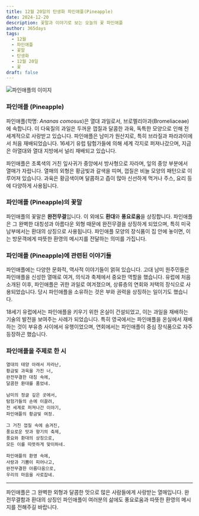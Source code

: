 ```yaml
---
title: 12월 20일의 탄생화 파인애플(Pineapple)
date: 2024-12-20
description: 꽃말과 이야기로 보는 오늘의 꽃 파인애플
author: 365days
tags:
  - 12월
  - 파인애플
  - 꽃말
  - 탄생화
  - 12월 20일
  - 꽃
draft: false
---
```



![파인애플의 이미지](https://cdn.pixabay.com/photo/2018/09/09/12/51/pineapple-3664499_1280.jpg#center)


### 파인애플 (Pineapple)

파인애플(학명: *Ananas comosus*)은 열대 과일로서, 브로멜리아과(Bromeliaceae)에 속합니다. 이 다육질의 과일은 두꺼운 껍질과 달콤한 과육, 독특한 모양으로 인해 전 세계적으로 사랑받고 있습니다. 파인애플은 남미가 원산지로, 특히 브라질과 파라과이에서 처음 재배되었습니다. 16세기 유럽 탐험가들에 의해 세계 각지로 퍼져나갔으며, 지금은 아열대와 열대 지방에서 널리 재배되고 있습니다.

파인애플은 초록색의 거친 잎사귀가 중앙에서 방사형으로 자라며, 잎의 중앙 부분에서 열매가 자랍니다. 열매의 외형은 황금빛과 갈색을 띠며, 껍질은 비늘 모양의 패턴으로 이루어져 있습니다. 과육은 황금색이며 달콤하고 즙이 많아 신선하게 먹거나 주스, 요리 등에 다양하게 사용됩니다.

### 파인애플 (Pineapple)의 꽃말

파인애플의 꽃말은 **완전무결**입니다. 이 외에도 **환대**와 **풍요로움**을 상징합니다. 파인애플은 그 완벽한 대칭성과 아름다운 외형 때문에 완전무결을 상징하게 되었으며, 특히 미국 남부에서는 환대의 상징으로 사용됩니다. 파인애플 모양의 장식품이 집 안에 놓이면, 이는 방문객에게 따뜻한 환영의 메시지를 전달하는 의미를 가집니다.

### 파인애플 (Pineapple)에 관련된 이야기들

파인애플에는 다양한 문화적, 역사적 이야기들이 얽혀 있습니다. 고대 남미 원주민들은 파인애플을 신성한 열매로 여겨, 의식과 축제에서 중요한 역할을 했습니다. 유럽에 처음 소개된 이후, 파인애플은 귀한 과일로 여겨졌으며, 상류층의 연회와 저택의 장식으로 사용되었습니다. 당시 파인애플을 소유하는 것은 부와 권력을 상징하는 일이기도 했습니다.

18세기 유럽에서는 파인애플을 키우기 위한 온실이 건설되었고, 이는 과일을 재배하는 기술의 발전을 보여주는 사례가 되었습니다. 특히 영국에서는 파인애플을 온실에서 재배하는 것이 부유층 사이에서 유행이었으며, 연회에서는 파인애플이 중심 장식품으로 자주 등장하곤 했습니다.

### 파인애플을 주제로 한 시

	열대의 태양 아래서 자라난,  
	황금빛 과육을 가진 너,  
	완전무결한 대칭 속에,  
	달콤한 환대를 품었네.
	
	남미의 정글 깊은 곳에서,  
	탐험가들의 손에 이끌려,  
	전 세계로 퍼져나간 이야기,  
	파인애플의 황금빛 여정.
	
	그 거친 껍질 속에 숨겨진,  
	풍요로운 맛과 향기의 축제,  
	풍요와 환대의 상징으로,  
	모든 이를 따뜻하게 맞이하네.
	
	파인애플의 환영 속에,  
	사랑과 기쁨이 피어나고,  
	완전무결한 아름다움으로,  
	우리의 마음을 사로잡네.

---

파인애플은 그 완벽한 외형과 달콤한 맛으로 많은 사람들에게 사랑받는 열매입니다. 완전무결함과 환대의 상징인 파인애플이 여러분의 삶에도 풍요로움과 따뜻한 환영의 메시지를 전해주길 바랍니다.